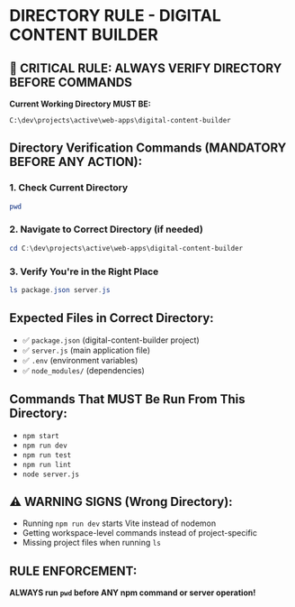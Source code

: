 # DIRECTORY RULE - DIGITAL CONTENT BUILDER

## 🚨 CRITICAL RULE: ALWAYS VERIFY DIRECTORY BEFORE COMMANDS

**Current Working Directory MUST BE:**
```
C:\dev\projects\active\web-apps\digital-content-builder
```

## Directory Verification Commands (MANDATORY BEFORE ANY ACTION):

### 1. Check Current Directory
```powershell
pwd
```

### 2. Navigate to Correct Directory (if needed)
```powershell
cd C:\dev\projects\active\web-apps\digital-content-builder
```

### 3. Verify You're in the Right Place
```powershell
ls package.json server.js
```

## Expected Files in Correct Directory:
- ✅ `package.json` (digital-content-builder project)
- ✅ `server.js` (main application file)
- ✅ `.env` (environment variables)
- ✅ `node_modules/` (dependencies)

## Commands That MUST Be Run From This Directory:
- `npm start`
- `npm run dev`
- `npm run test`
- `npm run lint`
- `node server.js`

## ⚠️ WARNING SIGNS (Wrong Directory):
- Running `npm run dev` starts Vite instead of nodemon
- Getting workspace-level commands instead of project-specific
- Missing project files when running `ls`

## RULE ENFORCEMENT:
**ALWAYS run `pwd` before ANY npm command or server operation!**
